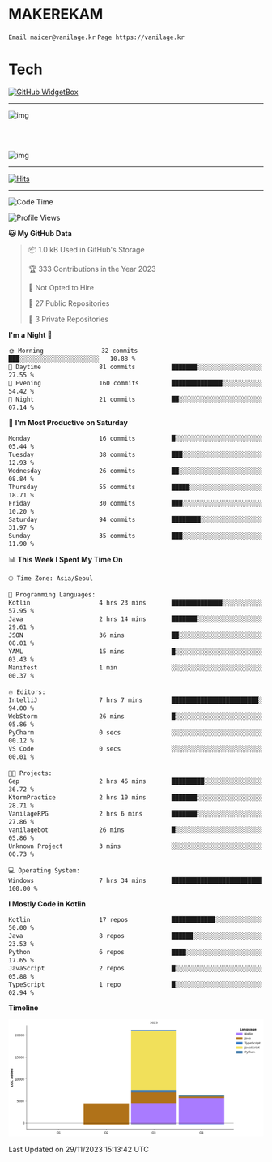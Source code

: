 # MAKEREKAM

`Email maicer@vanilage.kr`
`Page https://vanilage.kr`

# Tech

[![GitHub WidgetBox](https://github-widgetbox.vercel.app/api/skills?languages=python,js,ts,c,cpp,cs,java,kotlin,bash,md,html,css,xml,yaml,swift,powershell,json,R,SQL,php&tools=git,npm,gradle,nodejs,vercel,nginx&includeNames=true&theme=darkmode)](https://github.com/Jurredr/github-widgetbox)

---

![img](https://github-readme-stats.vercel.app/api/top-langs/?username=MAKEREKAM&layout=compact&theme=gruvbox)

<br>
<br>

![img](https://github-readme-stats.vercel.app/api/?username=MAKEREKAM&layout=compact&theme=gruvbox)

---

[![Hits](https://hits.seeyoufarm.com/api/count/incr/badge.svg?url=https%3A%2F%2Fgithub.com%2FMAKEREKAM&count_bg=%234A49D1&title_bg=%23555555&icon=&icon_color=%23E7E7E7&title=방문&edge_flat=false)](https://hits.seeyoufarm.com)

---

<!--START_SECTION:waka-->
![Code Time](http://img.shields.io/badge/Code%20Time-89%20hrs%2029%20mins-blue)

![Profile Views](http://img.shields.io/badge/Profile%20Views-0-blue)

**🐱 My GitHub Data** 

> 📦 1.0 kB Used in GitHub's Storage 
 > 
> 🏆 333 Contributions in the Year 2023
 > 
> 🚫 Not Opted to Hire
 > 
> 📜 27 Public Repositories 
 > 
> 🔑 3 Private Repositories 
 > 
**I'm a Night 🦉** 

```text
🌞 Morning                32 commits          ███░░░░░░░░░░░░░░░░░░░░░░   10.88 % 
🌆 Daytime                81 commits          ███████░░░░░░░░░░░░░░░░░░   27.55 % 
🌃 Evening                160 commits         ██████████████░░░░░░░░░░░   54.42 % 
🌙 Night                  21 commits          ██░░░░░░░░░░░░░░░░░░░░░░░   07.14 % 
```
📅 **I'm Most Productive on Saturday** 

```text
Monday                   16 commits          █░░░░░░░░░░░░░░░░░░░░░░░░   05.44 % 
Tuesday                  38 commits          ███░░░░░░░░░░░░░░░░░░░░░░   12.93 % 
Wednesday                26 commits          ██░░░░░░░░░░░░░░░░░░░░░░░   08.84 % 
Thursday                 55 commits          █████░░░░░░░░░░░░░░░░░░░░   18.71 % 
Friday                   30 commits          ███░░░░░░░░░░░░░░░░░░░░░░   10.20 % 
Saturday                 94 commits          ████████░░░░░░░░░░░░░░░░░   31.97 % 
Sunday                   35 commits          ███░░░░░░░░░░░░░░░░░░░░░░   11.90 % 
```


📊 **This Week I Spent My Time On** 

```text
🕑︎ Time Zone: Asia/Seoul

💬 Programming Languages: 
Kotlin                   4 hrs 23 mins       ██████████████░░░░░░░░░░░   57.95 % 
Java                     2 hrs 14 mins       ███████░░░░░░░░░░░░░░░░░░   29.61 % 
JSON                     36 mins             ██░░░░░░░░░░░░░░░░░░░░░░░   08.01 % 
YAML                     15 mins             █░░░░░░░░░░░░░░░░░░░░░░░░   03.43 % 
Manifest                 1 min               ░░░░░░░░░░░░░░░░░░░░░░░░░   00.37 % 

🔥 Editors: 
IntelliJ                 7 hrs 7 mins        ████████████████████████░   94.00 % 
WebStorm                 26 mins             █░░░░░░░░░░░░░░░░░░░░░░░░   05.86 % 
PyCharm                  0 secs              ░░░░░░░░░░░░░░░░░░░░░░░░░   00.12 % 
VS Code                  0 secs              ░░░░░░░░░░░░░░░░░░░░░░░░░   00.01 % 

🐱‍💻 Projects: 
Gep                      2 hrs 46 mins       █████████░░░░░░░░░░░░░░░░   36.72 % 
KtormPractice            2 hrs 10 mins       ███████░░░░░░░░░░░░░░░░░░   28.71 % 
VanilageRPG              2 hrs 6 mins        ███████░░░░░░░░░░░░░░░░░░   27.86 % 
vanilagebot              26 mins             █░░░░░░░░░░░░░░░░░░░░░░░░   05.86 % 
Unknown Project          3 mins              ░░░░░░░░░░░░░░░░░░░░░░░░░   00.73 % 

💻 Operating System: 
Windows                  7 hrs 34 mins       █████████████████████████   100.00 % 
```

**I Mostly Code in Kotlin** 

```text
Kotlin                   17 repos            ████████████░░░░░░░░░░░░░   50.00 % 
Java                     8 repos             ██████░░░░░░░░░░░░░░░░░░░   23.53 % 
Python                   6 repos             ████░░░░░░░░░░░░░░░░░░░░░   17.65 % 
JavaScript               2 repos             █░░░░░░░░░░░░░░░░░░░░░░░░   05.88 % 
TypeScript               1 repo              █░░░░░░░░░░░░░░░░░░░░░░░░   02.94 % 
```



**Timeline**

![Lines of Code chart](https://raw.githubusercontent.com/MAKEREKAM/MAKEREKAM/main/assets/bar_graph.png)


 Last Updated on 29/11/2023 15:13:42 UTC
<!--END_SECTION:waka-->
